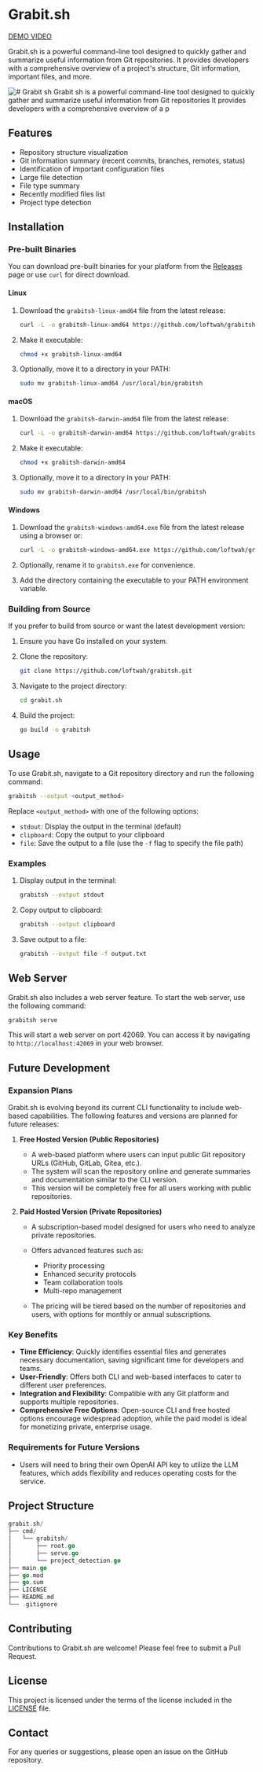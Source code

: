 # Grabit.sh

[DEMO VIDEO](https://www.youtube.com/watch?v=M6FjvHV1qak)

Grabit.sh is a powerful command-line tool designed to quickly gather and summarize useful information from Git repositories. It provides developers with a comprehensive overview of a project's structure, Git information, important files, and more.

![# Grabit sh Grabit sh is a powerful command-line tool designed to quickly gather and summarize useful information from Git repositories  It provides developers with a comprehensive overview of a p](https://github.com/user-attachments/assets/f1fb1602-88bc-4898-a3c4-dbbcf92a584e)

## Features

- Repository structure visualization
- Git information summary (recent commits, branches, remotes, status)
- Identification of important configuration files
- Large file detection
- File type summary
- Recently modified files list
- Project type detection

## Installation

### Pre-built Binaries

You can download pre-built binaries for your platform from the [Releases](https://github.com/loftwah/grabitsh/releases) page or use `curl` for direct download.

#### Linux

1. Download the `grabitsh-linux-amd64` file from the latest release:

   ```bash
   curl -L -o grabitsh-linux-amd64 https://github.com/loftwah/grabitsh/releases/latest/download/grabitsh-linux-amd64
   ```

2. Make it executable:

   ```bash
   chmod +x grabitsh-linux-amd64
   ```

3. Optionally, move it to a directory in your PATH:

   ```bash
   sudo mv grabitsh-linux-amd64 /usr/local/bin/grabitsh
   ```

#### macOS

1. Download the `grabitsh-darwin-amd64` file from the latest release:

   ```bash
   curl -L -o grabitsh-darwin-amd64 https://github.com/loftwah/grabitsh/releases/latest/download/grabitsh-darwin-amd64
   ```

2. Make it executable:

   ```bash
   chmod +x grabitsh-darwin-amd64
   ```

3. Optionally, move it to a directory in your PATH:

   ```bash
   sudo mv grabitsh-darwin-amd64 /usr/local/bin/grabitsh
   ```

#### Windows

1. Download the `grabitsh-windows-amd64.exe` file from the latest release using a browser or:

   ```bash
   curl -L -o grabitsh-windows-amd64.exe https://github.com/loftwah/grabitsh/releases/latest/download/grabitsh-windows-amd64.exe
   ```

2. Optionally, rename it to `grabitsh.exe` for convenience.

3. Add the directory containing the executable to your PATH environment variable.

### Building from Source

If you prefer to build from source or want the latest development version:

1. Ensure you have Go installed on your system.

2. Clone the repository:

   ```bash
   git clone https://github.com/loftwah/grabitsh.git
   ```

3. Navigate to the project directory:

   ```bash
   cd grabit.sh
   ```

4. Build the project:

   ```bash
   go build -o grabitsh
   ```

## Usage

To use Grabit.sh, navigate to a Git repository directory and run the following command:

```bash
grabitsh --output <output_method>
```

Replace `<output_method>` with one of the following options:

- `stdout`: Display the output in the terminal (default)
- `clipboard`: Copy the output to your clipboard
- `file`: Save the output to a file (use the `-f` flag to specify the file path)

### Examples

1. Display output in the terminal:

   ```bash
   grabitsh --output stdout
   ```

2. Copy output to clipboard:

   ```bash
   grabitsh --output clipboard
   ```

3. Save output to a file:

   ```bash
   grabitsh --output file -f output.txt
   ```

## Web Server

Grabit.sh also includes a web server feature. To start the web server, use the following command:

```bash
grabitsh serve
```

This will start a web server on port 42069. You can access it by navigating to `http://localhost:42069` in your web browser.

## Future Development

### Expansion Plans

Grabit.sh is evolving beyond its current CLI functionality to include web-based capabilities. The following features and versions are planned for future releases:

1. **Free Hosted Version (Public Repositories)**

   - A web-based platform where users can input public Git repository URLs (GitHub, GitLab, Gitea, etc.).
   - The system will scan the repository online and generate summaries and documentation similar to the CLI version.
   - This version will be completely free for all users working with public repositories.

2. **Paid Hosted Version (Private Repositories)**

   - A subscription-based model designed for users who need to analyze private repositories.

   - Offers advanced features such as:

     - Priority processing
     - Enhanced security protocols
     - Team collaboration tools
     - Multi-repo management

   - The pricing will be tiered based on the number of repositories and users, with options for monthly or annual subscriptions.

### Key Benefits

- **Time Efficiency**: Quickly identifies essential files and generates necessary documentation, saving significant time for developers and teams.
- **User-Friendly**: Offers both CLI and web-based interfaces to cater to different user preferences.
- **Integration and Flexibility**: Compatible with any Git platform and supports multiple repositories.
- **Comprehensive Free Options**: Open-source CLI and free hosted options encourage widespread adoption, while the paid model is ideal for monetizing private, enterprise usage.

### Requirements for Future Versions

- Users will need to bring their own OpenAI API key to utilize the LLM features, which adds flexibility and reduces operating costs for the service.

## Project Structure

```go
grabit.sh/
├── cmd/
│   └── grabitsh/
│       ├── root.go
│       ├── serve.go
│       └── project_detection.go
├── main.go
├── go.mod
├── go.sum
├── LICENSE
├── README.md
└── .gitignore
```

## Contributing

Contributions to Grabit.sh are welcome! Please feel free to submit a Pull Request.

## License

This project is licensed under the terms of the license included in the [LICENSE](LICENSE) file.

## Contact

For any queries or suggestions, please open an issue on the GitHub repository.
